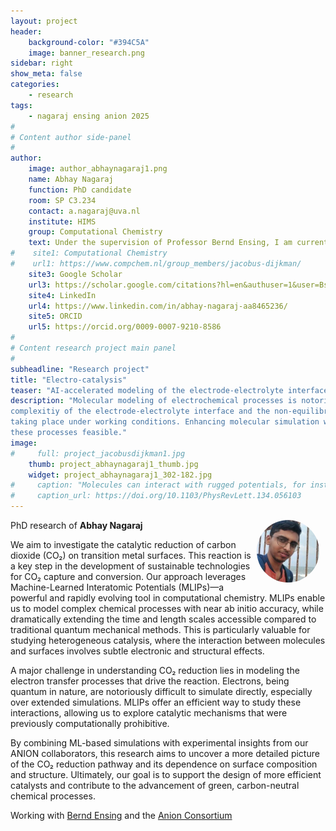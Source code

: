 ```yaml
---
layout: project
header: 
    background-color: "#394C5A"
    image: banner_research.png
sidebar: right
show_meta: false	
categories:
    - research
tags:
    - nagaraj ensing anion 2025
#
# Content author side-panel
#
author:
    image: author_abhaynagaraj1.png
    name: Abhay Nagaraj
    function: PhD candidate
    room: SP C3.234
    contact: a.nagaraj@uva.nl 
    institute: HIMS
    group: Computational Chemistry
    text: Under the supervision of Professor Bernd Ensing, I am currently conducting research with the ANION team, focusing on the investigation of the CO₂ reduction process on various metal surfaces. Our work centers around the development and application of machine-learned interatomic potentials to accurately model the complex interactions and reaction mechanisms involved in CO₂ adsorption and conversion. Our aim is to gain deeper insights into the energetics and dynamics of heterogenous catalysis, ultimately contributing to the design of more efficient and sustainable catalytic systems for CO₂ reduction.
#    site1: Computational Chemistry
#    url1: https://www.compchem.nl/group_members/jacobus-dijkman/
    site3: Google Scholar
    url3: https://scholar.google.com/citations?hl=en&authuser=1&user=BsiK0D4AAAAJ
    site4: LinkedIn
    url4: https://www.linkedin.com/in/abhay-nagaraj-aa8465236/
    site5: ORCID
    url5: https://orcid.org/0009-0007-9210-8586
#
# Content research project main panel
#
subheadline: "Research project"
title: "Electro-catalysis"
teaser: "AI-accelerated modeling of the electrode-electrolyte interface"
description: "Molecular modeling of electrochemical processes is notoriously difficult due to the
complexitiy of the electrode-electrolyte interface and the non-equilibrium chemical and diffusive processes
taking place under working conditions. Enhancing molecular simulation with machine learning techniques makes realistic modeling of 
these processes feasible."
image:
#     full: project_jacobusdijkman1.jpg
    thumb: project_abhaynagaraj1_thumb.jpg
    widget: project_abhaynagaraj1_302-182.jpg
#     caption: "Molecules can interact with rugged potentials, for instance inside a porous material, leading to large density fluctuations. Nevertheless, the efficient cDFT predictions match very well the time-consuming atomistic Monte Carlo simulation result. Image: HIMS / PhysRevLett."
#     caption_url: https://doi.org/10.1103/PhysRevLett.134.056103
---
```


<img src="../../members/AbhayNagaraj.jpg" alt="Abhay Nagaraj" width="100"
     style="float: right; margin-right: 10px; border-radius:50%;" /> 

PhD research of **Abhay Nagaraj**

We aim to  investigate the catalytic reduction of carbon dioxide (CO₂) on transition metal surfaces. This reaction is a key step in the development of sustainable technologies for CO₂ capture and conversion. Our approach leverages Machine-Learned Interatomic Potentials (MLIPs)—a powerful and rapidly evolving tool in computational chemistry. MLIPs enable us to model complex chemical processes with near ab initio accuracy, while dramatically extending the time and length scales accessible compared to traditional quantum mechanical methods. This is particularly valuable for studying heterogeneous catalysis, where the interaction between molecules and surfaces involves subtle electronic and structural effects.

A major challenge in understanding CO₂ reduction lies in modeling the electron transfer processes that drive the reaction. Electrons, being quantum in nature, are notoriously difficult to simulate directly, especially over extended simulations. MLIPs offer an efficient way to study these interactions, allowing us to explore catalytic mechanisms that were previously computationally prohibitive.

By combining ML-based simulations with experimental insights from our ANION collaborators, this research aims to uncover a more detailed picture of the CO₂ reduction pathway and its dependence on surface composition and structure. Ultimately, our goal is to support the design of more efficient catalysts and contribute to the advancement of green, carbon-neutral chemical processes.

Working with [Bernd Ensing][1] and the [Anion Consortium][2]

[1]: https://www.compchem.nl/staff_members/dr-ir-b-bernd-ensing/
[2]: https://anion.nl
